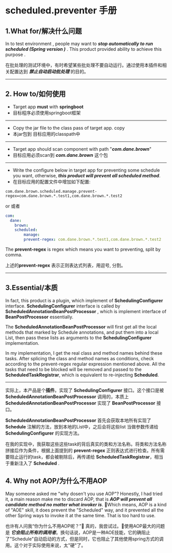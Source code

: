 # scheduled.preventer 手册

## 1.What for/解决什么问题

In to test environment , people may want to ***stop automatically to run scheduled (Spring version )*** . This product provided ability to achieve this purpose .

在批处理的测试环境中，有时希望某些批处理不要自动运行。通过使用本插件和相关配置达到 ***禁止自动启动批处理*** 的目的。

------

## 2. How to/如何使用

+ Target app **must** with **springboot**
+ 目标程序必须使用springboot框架

------

+ Copy the jar file to the class pass of target app. copy 
+ 本jar包到 目标应用的classpath中

------

+ Target app should scan component with path "***com.dane.brown***"
+ 目标应用必须scan到 ***com.dane.brown*** 这个包

------

+ Write the configure below in target app for preventing some schedule you want, otherwise, ***this product will prevent all scheduled method***.
+ 在目标应用的配置文件中增加如下配置:

```properties
com.dane.brown.scheduled.manage.prevent-regex=com.dane.brown.*.test1,com.dane.brown.*.test2
```

or 或者

```yaml
com:
  dane:
    brown:
    scheduled:
        manage:
        prevent-regex: com.dane.brown.*.test1,com.dane.brown.*.test2
```

The **prevent-regex** is regex which means you want to preventing, split by comma.

上述的**prevent-regex** 表示正则表达式列表，用逗号, 分割。

------

## 3.Essential/本质

In fact, this product is a plugin, which implement of  **SchedulingConfigurer** interface. **SchedulingConfigurer** interface is called by **ScheduledAnnotationBeanPostProcessor** , which is implement interface of **BeanPostProcessor** essentially.  

The **ScheduledAnnotationBeanPostProcessor** will first get all the local methods that marked by Schedule annotations, and put them into a local List, then pass these lists as arguments to the **SchedulingConfigurer** implementation.  

In my implementation, I get the real class and method names behind these tasks. After splicing the class and method names as conditions, check according to the prevent-regex regular expression mentioned above. All the tasks that need to be blocked will be removed and passed to the **ScheduledTaskRegistrar**, which is equivalent to re-injecting **Scheduled**.

------

实际上，本产品是个**插件**。实现了 **SchedulingConfigurer** 接口。这个接口是被  **ScheduledAnnotationBeanPostProcessor** 调用的，本质上  **ScheduledAnnotationBeanPostProcessor** 
实现了  **BeanPostProcessor** 接口。 

**ScheduledAnnotationBeanPostProcessor** 首先会获取本地所有实现了 **Schedule** 注解的方法，放到本地的List<Task>中，之后会将这些list
当做参数传递给 **SchedulingConfigurer** 的实现方法。

在我的实现中，我获取这些这些task的背后真实的类和方法名称。将类和方法名称拼接后作为条件，根据上面提到的 **prevent-regex**
正则表达式进行检查。所有需要阻止运行的task，都会被剔除后，再传递给 **ScheduledTaskRegistrar**，相当于重新注入了 **Scheduled** .

## 4. Why not AOP/为什么不用AOP

May someone asked me "why dosen't you use AOP"? Honestly, I had tried it, a main reason make me to discard AOP, that is ***AOP will prevent all candidate method no matter what invoker is***. Which means, AOP is a kind of "AOE" skill, it does prevent the "Scheduled" way, and it prevented all the other Spring ways to invoke it at the same time. That is too hard to use.

也许有人问我“你为什么不用AOP呢？” 真的，我尝试过。使用AOP最大的问题是 ***它会阻止所有的调用者***。换句话说，AOP是一种AOE技能，它的确阻止了"Schedule"自动启动的方式，但是同时，它也阻止了其他使用spring方式的调用。这个对于实际使用来说，太"硬"了。
